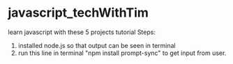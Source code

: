 # javascript_techWithTim
learn javascript with these 5 projects tutorial 
Steps:
1. installed node.js so that output can be seen in terminal
2. run this line in terminal "npm install prompt-sync" to get input from user.
